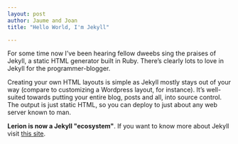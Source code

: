 ```yaml
---
layout: post
author: Jaume and Joan
title: "Hello World, I'm Jekyll"

---
```

For some time now I’ve been hearing fellow dweebs sing the praises of Jekyll, a static HTML generator built in Ruby. There’s clearly lots to love in Jekyll for the programmer-blogger.  

Creating your own HTML layouts is simple as Jekyll mostly stays out of your way (compare to customizing a Wordpress layout, for instance). It’s well-suited towards putting your entire blog, posts and all, into source control. The output is just static HTML, so you can deploy to just about any web server known to man.  

**Lerion is now a Jekyll "ecosystem"**. If you want to know more about Jekyll visit [this site](http://jekyllrb.com/docs/home/).
